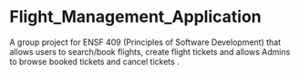 # Flight_Management_Application
A group project for ENSF 409 (Principles of Software Development) that allows users to search/book flights, create flight tickets and allows Admins to browse booked tickets and cancel tickets .
